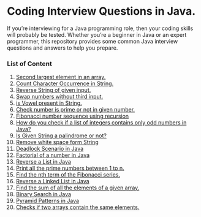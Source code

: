 # Coding Interview Questions in Java.

If you’re interviewing for a Java programming role, 
then your coding skills will probably be tested. 
Whether you’re a beginner in Java or an expert programmer, 
this repository provides some common Java interview questions and answers to help you prepare.

### List of Content

1. [Second largest element in an array.](src/array/SecondLargest.java)
2. [Count Character Occurrence in String.](src/string/CharacterOccurrenceCounter.java)
3. [Reverse String of given input.](src/string/ReverseString.java)
4. [Swap numbers without third input.](src/math/SwapNumbers.java)
5. [is Vowel present in String.](src/string/VowelInString.java)
6. [Check number is prime or not in given number.](src/math/PrimeNumber.java)
7. [Fibonacci number sequence using recursion](src/math/FibonacciSequence.java)
8. [How do you check if a list of integers contains only odd numbers in Java?](src/list/CheckOnlyOddNumbers.java)
9. [Is Given String a palindrome or not?](/src/string/CheckPalindromeString.java)
10. [Remove white space form String](/src/string/RemoveWhiteSpace.java)
11. [Deadlock Scenario in Java](/src/thread/Deadlock.java)
12. [Factorial of a number in Java](/src/math/Factorial.java)
13. [Reverse a List in Java](/src/list/ReverseList.java)
14. [Print all the prime numbers between 1 to n.](/src/math/PrintPrimeNumbers.java)
15. [Find the nth term of the Fibonacci series.](/src/math/NthFibonacciTerm.java)
16. [Reverse a Linked List in Java](/src/list/ReverseLinkedList.java)
17. [Find the sum of all the elements of a given array.](/src/array/SumOfArray.java)
18. [Binary Search in Java](/src/array/BinarySearch.java)
19. [Pyramid Patterns in Java](src/pattern/PyramidPatterns.java)
20. [Checks if two arrays contain the same elements.](src/array/CompareTwoArray.java)

[//]: # (19. [Partition in Java]&#40;/src/array/Partition.java&#41;)
